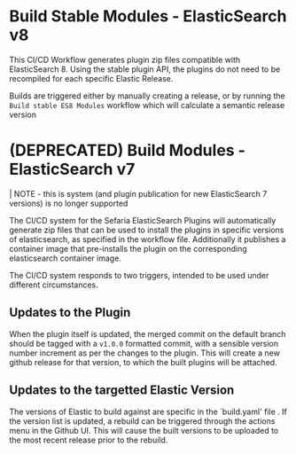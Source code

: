 # Build Stable Modules - ElasticSearch v8

This CI/CD Workflow generates plugin zip files compatible with ElasticSearch 8.  Using the stable plugin API, the plugins do not need to be recompiled for each specific Elastic Release.

Builds are triggered either by manually creating a release, or by running the `Build stable ES8 Modules` workflow which will calculate a semantic release version

# (DEPRECATED) Build Modules - ElasticSearch v7

| NOTE - this is system (and plugin publication for new ElasticSearch 7 versions) is no longer supported

The CI/CD system for the Sefaria ElasticSearch Plugins will automatically generate zip files that can be used to install the plugins in specific versions of elasticsearch, as specified in the workflow file.  Additionally it publishes a container image that pre-installs the plugin on the corresponding elasticsearch container image.

The CI/CD system responds to two triggers, intended to be used under different circumstances.

## Updates to the Plugin

When the plugin itself is updated, the merged commit on the default branch should be tagged with a `v1.0.0` formatted commit, with a sensible version number increment as per the changes to the plugin.  This will create a new github release for that version, to which the built plugins will be attached.

## Updates to the targetted Elastic Version

The versions of Elastic to build against are specific in the `build.yaml' file .  If the version list is updated, a rebuild can be triggered through the actions menu in the Github UI.  This will cause the built versions to be uploaded to the most recent release prior to the rebuild.
